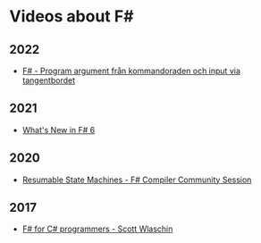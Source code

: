 # Videos about F#

## 2022

- [F# - Program argument från kommandoraden och input via tangentbordet](https://www.youtube.com/watch?v=gIEdNgsAlYA)

## 2021

- [What's New in F# 6](https://www.youtube.com/watch?v=jOrgDoMuFog)

## 2020

- [Resumable State Machines - F# Compiler Community Session](https://www.youtube.com/watch?v=GYi3ZMF8Pm0)

## 2017

- [F# for C# programmers - Scott Wlaschin](https://www.youtube.com/watch?v=KPa8Yw_Navk)
